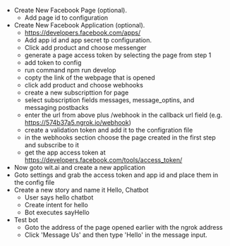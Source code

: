 + Create New Facebook Page (optional).
	+ Add page id to configuration
+ Create New Facebook Application (optional).
	+ https://developers.facebook.com/apps/
	+ Add app id and app secret tp configuration.
	+ Click add product and choose messenger
	+ generate a page access token by selecting the page from step 1
	+ add token to config
	+ run command npm run develop
	+ copty the link of the webpage that is opened
	+ click add product and choose webhooks
	+ create a new subscripttion for page
	+ select subscription fields messages, message_optins, and messaging postbacks
	+ enter the url from above plus /webhook in the callback url field (e.g. https://574b37a5.ngrok.io/webhook)
	+ create a validation token and add it to the configration file 
	+ in the webhooks section choose the page created in the first step and subscribe to it
	+ get the app access token at https://developers.facebook.com/tools/access_token/
+ Now goto wit.ai and create a new application
+ Goto settings and grab the access token and app id and place them in the config file
+ Create a new story and name it Hello, Chatbot
	+ User says hello chatbot
	+ Create intent for hello
	+ Bot executes sayHello
+ Test bot
	+ Goto the address of the page opened earlier with the ngrok address
	+ Click 'Message Us' and then type 'Hello' in the message input.
